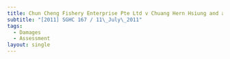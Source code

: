 ```yaml
---
title: Chun Cheng Fishery Enterprise Pte Ltd v Chuang Hern Hsiung and another
subtitle: "[2011] SGHC 167 / 11\_July\_2011"
tags:
  - Damages
  - Assessment
layout: single
---
```


